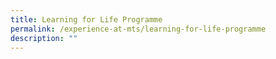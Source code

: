 ```yaml
---
title: Learning for Life Programme
permalink: /experience-at-mts/learning-for-life-programme
description: ""
---
```

